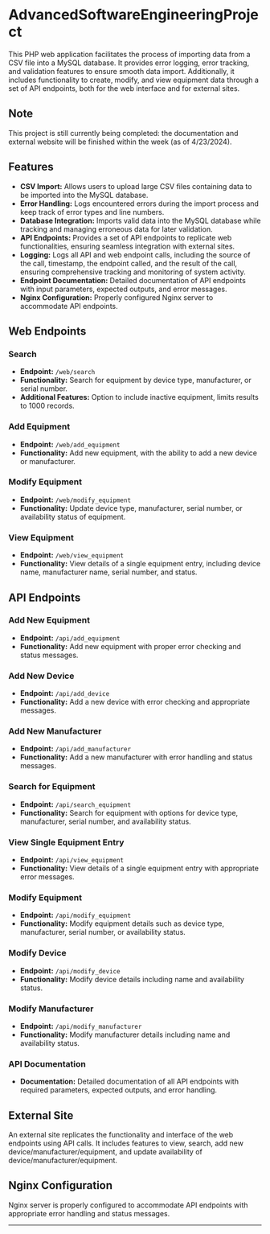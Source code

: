 # AdvancedSoftwareEngineeringProject

This PHP web application facilitates the process of importing data from a CSV file into a MySQL database. It provides error logging, error tracking, and validation features to ensure smooth data import. Additionally, it includes functionality to create, modify, and view equipment data through a set of API endpoints, both for the web interface and for external sites.

## Note
This project is still currently being completed: the documentation and external website will be finished within the week (as of 4/23/2024).

## Features

- **CSV Import:** Allows users to upload large CSV files containing data to be imported into the MySQL database.
- **Error Handling:** Logs encountered errors during the import process and keep track of error types and line numbers.
- **Database Integration:** Imports valid data into the MySQL database while tracking and managing erroneous data for later validation.
- **API Endpoints:** Provides a set of API endpoints to replicate web functionalities, ensuring seamless integration with external sites.
- **Logging:** Logs all API and web endpoint calls, including the source of the call, timestamp, the endpoint called, and the result of the call, ensuring comprehensive tracking and monitoring of system activity.
- **Endpoint Documentation:** Detailed documentation of API endpoints with input parameters, expected outputs, and error messages.
- **Nginx Configuration:** Properly configured Nginx server to accommodate API endpoints.

## Web Endpoints

### Search
- **Endpoint:** `/web/search`
- **Functionality:** Search for equipment by device type, manufacturer, or serial number.
- **Additional Features:** Option to include inactive equipment, limits results to 1000 records.

### Add Equipment
- **Endpoint:** `/web/add_equipment`
- **Functionality:** Add new equipment, with the ability to add a new device or manufacturer.

### Modify Equipment
- **Endpoint:** `/web/modify_equipment`
- **Functionality:** Update device type, manufacturer, serial number, or availability status of equipment.

### View Equipment
- **Endpoint:** `/web/view_equipment`
- **Functionality:** View details of a single equipment entry, including device name, manufacturer name, serial number, and status.

## API Endpoints

### Add New Equipment
- **Endpoint:** `/api/add_equipment`
- **Functionality:** Add new equipment with proper error checking and status messages.

### Add New Device
- **Endpoint:** `/api/add_device`
- **Functionality:** Add a new device with error checking and appropriate messages.

### Add New Manufacturer
- **Endpoint:** `/api/add_manufacturer`
- **Functionality:** Add a new manufacturer with error handling and status messages.

### Search for Equipment
- **Endpoint:** `/api/search_equipment`
- **Functionality:** Search for equipment with options for device type, manufacturer, serial number, and availability status.

### View Single Equipment Entry
- **Endpoint:** `/api/view_equipment`
- **Functionality:** View details of a single equipment entry with appropriate error messages.

### Modify Equipment
- **Endpoint:** `/api/modify_equipment`
- **Functionality:** Modify equipment details such as device type, manufacturer, serial number, or availability status.

### Modify Device
- **Endpoint:** `/api/modify_device`
- **Functionality:** Modify device details including name and availability status.

### Modify Manufacturer
- **Endpoint:** `/api/modify_manufacturer`
- **Functionality:** Modify manufacturer details including name and availability status.

### API Documentation
- **Documentation:** Detailed documentation of all API endpoints with required parameters, expected outputs, and error handling.

## External Site

An external site replicates the functionality and interface of the web endpoints using API calls. It includes features to view, search, add new device/manufacturer/equipment, and update availability of device/manufacturer/equipment.

## Nginx Configuration

Nginx server is properly configured to accommodate API endpoints with appropriate error handling and status messages.

---
